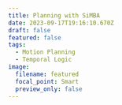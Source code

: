 ```yaml
---
title: Planning with SiMBA
date: 2023-09-17T19:16:10.670Z
draft: false
featured: false
tags:
  - Motion Planning
  - Temporal Logic
image:
  filename: featured
  focal_point: Smart
  preview_only: false
---
```

